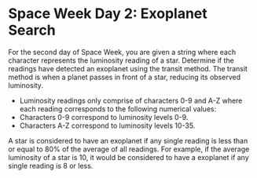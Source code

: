 # Space Week Day 2: Exoplanet Search
For the second day of Space Week, you are given a string where each character represents the luminosity reading of a star. Determine if the readings have detected an exoplanet using the transit method. The transit method is when a planet passes in front of a star, reducing its observed luminosity.

- Luminosity readings only comprise of characters 0-9 and A-Z where each reading corresponds to the following numerical values:
- Characters 0-9 correspond to luminosity levels 0-9.
- Characters A-Z correspond to luminosity levels 10-35.

A star is considered to have an exoplanet if any single reading is less than or equal to 80% of the average of all readings. For example, if the average luminosity of a star is 10, it would be considered to have a exoplanet if any single reading is 8 or less.